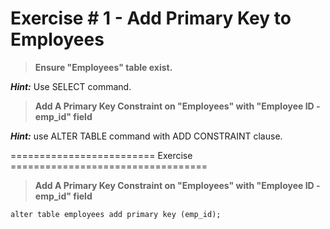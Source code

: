 # Exercise # 1 - Add Primary Key to Employees

> **Ensure "Employees" table exist.**

***Hint:*** Use SELECT command.

> **Add A Primary Key Constraint on "Employees" with "Employee ID - emp_id" field**
 
 ***Hint:*** use ALTER TABLE command with ADD CONSTRAINT clause.
 
 ========================= Exercise ==================================
 
 > **Add A Primary Key Constraint on "Employees" with "Employee ID - emp_id" field**

`alter table employees add primary key (emp_id);`
